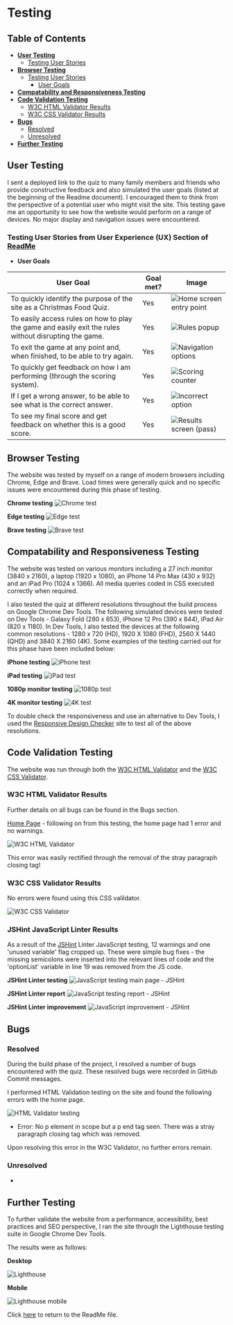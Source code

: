 # __Testing__ #

## Table of Contents

* [**User Testing**](<#user-testing>)
    * [Testing User Stories](<#testing-user-stories>)
* [**Browser Testing**](<#browser-testing>)
    * [Testing User Stories](<#testing-user-stories>)
         * [User Goals](<#user-goals>)
* [**Compatability and Responsiveness Testing**](<#compatability-responsiveness-testing>)
* [**Code Validation Testing**](<#code-validation-testing>)
    * [W3C HTML Validator Results](<#w3c-html-results>)
    * [W3C CSS Validator Results](<#w3c-css-results>)
* [**Bugs**](<#bugs>)
    * [Resolved](<#resolved-bugs>)
    * [Unresolved](<#unresolved-bugs>)
* [**Further Testing**](<#known-bugs>)

## User Testing  <a name="user-testing"></a>
I sent a deployed link to the quiz to many family members and friends who provide constructive feedback and also simulated the user goals (listed at the beginning of the Readme document). I encouraged them to think from the perspective of a potential user who might visit the site. This testing gave me an opportunity to see how the website would perform on a range of devices. No major display and navigation issues were encountered.

### Testing User Stories from User Experience (UX) Section of [ReadMe](README.md) <a name="testing-user-stories"></a>

* __User Goals__ <a name="user-goals"></a>

| **User Goal**                                                                                         | **Goal met?**        | **Image**                                                          |
|-------------------------------------------------------------------------------------------------------|----------------------|--------------------------------------------------------------------|
| To quickly identify the purpose of the site as a Christmas Food Quiz.                                 | Yes                  | ![Home screen entry point](assets/ReadMe%20images/home_screen.png) |
| To easily access rules on how to play the game and easily exit the rules without disrupting the game. | Yes                  | ![Rules popup](assets/ReadMe%20images/rules_popup.png)             |
| To exit the game at any point and, when finished, to be able to try again.                            | Yes                  | ![Navigation options](assets/ReadMe%20images/navigation.png)       |
| To quickly get feedback on how I am performing (through the scoring system).                          | Yes                  | ![Scoring counter](assets/ReadMe%20images/scoring.png)             |
| If I get a wrong answer, to be able to see what is the correct answer.                                | Yes                  | ![Incorrect option](assets/ReadMe%20images/incorrect_option.png)   |
| To see my final score and get feedback on whether this is a good score.                               | Yes                  | ![Results screen (pass)](assets/ReadMe%20images/results_pass.png)  |

## Browser Testing <a name="browser-testing"></a>
The website was tested by myself on a range of modern browsers including Chrome, Edge and Brave. Load times were generally quick and no specific issues were encountered during this phase of testing.

**Chrome testing**
![Chrome test](assets/Testing%20images/chrome_testing.png)

**Edge testing**
![Edge test](assets/Testing%20images/edge_testing.png)

**Brave testing**
![Brave test](assets/Testing%20images/brave_testing.png)

## Compatability and Responsiveness Testing <a name="compatability-responsiveness-testing"></a>
The website was tested on various monitors including a 27 inch monitor (3840 x 2160), a laptop (1920 x 1080), an iPhone 14 Pro Max (430 x 932) and an iPad Pro (1024 x 1366). All media queries coded in CSS executed correctly when required.

I also tested the quiz at different resolutions throughout the build process on Google Chrome Dev Tools. The following simulated devices were tested on Dev Tools - Galaxy Fold (280 x 653), iPhone 12 Pro (390 x 844), iPad Air (820 x 1180). In Dev Tools, I also tested the devices at the following common resolutions - 1280 x 720 (HD), 1920 X 1080 (FHD), 2560 X 1440 (QHD) and 3840 X 2160 (4K). Some examples of the testing carried out for this phase have been included below:

**iPhone testing**
![iPhone test](assets/Testing%20images/iPhone%2014%20Pro%20Max%20test.png)

**iPad testing**
![iPad test](assets/Testing%20images/iPad%20Pro%20test.png)

**1080p monitor testing**
![1080p test](assets/Testing%20images/1080p%20test.png)

**4K monitor testing**
![4K test](assets/Testing%20images/4k%20test.png)

To double check the responsiveness and use an alternative to Dev Tools, I used the [Responsive Design Checker](https://www.responsivedesignchecker.com/) site to test all of the above resolutions.

## Code Validation Testing <a name="code-validation-testing"></a>
The website was run through both the [W3C HTML Validator](https://validator.w3.org/) and the [W3C CSS Validator](https://jigsaw.w3.org/css-validator/).

### W3C HTML Validator Results <a name="w3c-html-results"></a>
Further details on all bugs can be found in the Bugs section.

[Home Page](https://nickcmoore.github.io/xmas-food-quiz/) - following on from this testing, the home page had 1 error and no warnings.

![W3C HTML Validator](assets/Testing%20images/W3C_HTML.png)

This error was easily rectified through the removal of the stray paragraph closing tag!

### W3C CSS Validator Results <a name="w3c-css-results"></a>
No errors were found using this CSS valildator.

![W3C CSS Validator](assets/Testing%20images/W3C_CSS.png)

### JSHint JavaScript Linter Results <a name="linter-results"></a>
As a result of the [JSHint](https://jshint.com/) Linter JavaScript testing, 12 warnings and one 'unused variable' flag cropped up. These were simple bug fixes - the missing semicolons were inserted into the relevant lines of code and the 'optionList' variable in line 19 was removed from the JS code.

**JSHint Linter testing**
![JavaScript testing main page - JSHint](assets/Testing%20images/jshint_main.png)

**JSHint Linter report**
![JavaScript testing report - JSHint](assets/Testing%20images/jshint_report.png)

**JSHint Linter improvement**
![JavaScript improvement - JSHint](assets/Testing%20images/linter_improvement.png)

## Bugs <a name="known-bugs"></a>

### Resolved <a name="resolved-bugs"></a>

During the build phase of the project, I resolved a number of bugs encountered with the quiz. These resolved bugs were recorded in GitHub Commit messages.

I performed HTML Validation testing on the site and found the following errors with the home page.

![HTML Validator testing](assets/Testing%20images/W3C_HTML.png)

* Error: No p element in scope but a p end tag seen. There was a stray paragraph closing tag which was removed.

Upon resolving this error in the W3C Validator, no further errors remain.

### Unresolved <a name="resolved-bugs"></a>

* 

## Further Testing <a name="further-testing"></a>

To further validate the website from a performance, accessibility, best practices and SEO perspective, I ran the site through the Lighthouse testing suite in Google Chrome Dev Tools.

The results were as follows:

__Desktop__

![Lighthouse]()

__Mobile__

![Lighthouse mobile]()

[def]: media/lighthouse.png

Click [here](README.md) to return to the ReadMe file.